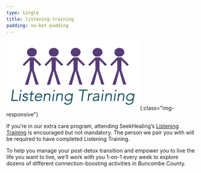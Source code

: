 ```yaml
---
type: single
title: listening-training
padding: no-bot-padding
---
```


![Listening Training](/assets/images/listening-training.png){:class="img-responsive"}

If you’re in our extra care program, attending SeekHealing’s [Listening Training](/listening-training/) is encouraged but not mandatory. The person we pair you with will be required to have completed Listening Training.

To help you manage your post-detox transition and empower you to live the life you want to live, we’ll work with you 1-on-1 every week to explore dozens of different connection-boosting activities in Buncombe County.